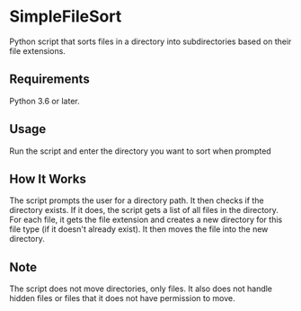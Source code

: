 # SimpleFileSort
 Python script that sorts files in a directory into subdirectories based on their file extensions.

## Requirements

Python 3.6 or later.

## Usage

Run the script and enter the directory you want to sort when prompted

## How It Works

The script prompts the user for a directory path. It then checks if the directory exists. If it does, the script gets a list of all files in the directory. For each file, it gets the file extension and creates a new directory for this file type (if it doesn't already exist). It then moves the file into the new directory.

## Note

The script does not move directories, only files. It also does not handle hidden files or files that it does not have permission to move.